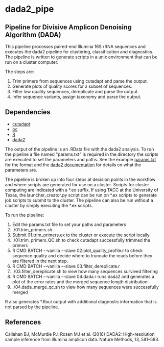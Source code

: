 # dada2_pipe
## Pipeline for Divisive Amplicon Denoising Algorithm (DADA)

This pipeline processes paired-end Illumina 16S rRNA sequences and executes the dada2 pipeline for clustering, classification and diagnostics. The pipeline is written to generate scripts in a unix environment that can be run on a cluster computer.

The steps are:

1. Trim primers from sequences using cutadapt and parse the output.
2. Generate plots of quality scores for a subset of sequences.
3. Filter low quality sequences, dereplicate and parse the output.
4. Infer sequence variants, assign taxonomy and parse the output.

## Dependencies
- [cutadapt](http://cutadapt.readthedocs.io/en/stable/guide.html) 
- [bc](https://www.gnu.org/software/bc/)
- [R](http://cran.stat.ucla.edu/)
- [dada2](https://github.com/benjjneb/dada2)

The output of the pipeline is an .RData file with the dada2 analysis. To run the pipeline a file named "params.txt" is required in the directory the scripts are executed to set the parameters and paths. See the example [params.txt](https://github.com/chadsmith123/dada2_pipe/blob/master/params.txt) for the format and the [dada2 documentation](http://benjjneb.github.io/dada2/index.html) for details on what the parameters are.

The pipeline is broken up into four steps at decision points in the workflow and where scripts are generated for use on a cluster. Scripts for cluster computing are indicated with a *.ex suffix. If using TACC at the University of Texas, the launcher_creator.py script can be run on *.ex scripts to generate job scripts to submit to the cluster. The pipeline can also be run without a cluster by simply executing the *.ex scripts. 

To run the pipeline:
1. Edit the params.txt file to set your paths and parameters
2. ./01.trim_primers.sh
3. Submit 01.trim_primers.ex to the cluster or execute the script locally
4. ./01.trim_primers_QC.sh to check cutadapt successfully trimmed the primers
5. R CMD BATCH --vanilla --slave 02.plot_quality_profile.r to check sequence quality and decide where to truncate the reads before they are filtered in the next step.
6. R CMD BATCH --vanilla --slave 03.filter_dereplicate.r
7. ./03.filter_dereplicate.sh to view how many sequences survived filtering
8. R CMD BATCH --vanilla --slave 04.dada.r runs dada2 and generates a plot of the error rates and the merged sequence length distribution
9. ./04.dada_merge_qc.sh to view how many sequences were successfully merged

R also generates *.Rout output with additional diagnostic information that is not parsed by the pipeline. 

## References
Callahan BJ, McMurdie PJ, Rosen MJ et al. (2016) DADA2: High-resolution sample inference from Illumina amplicon data. Nature Methods, 13, 581–583.
